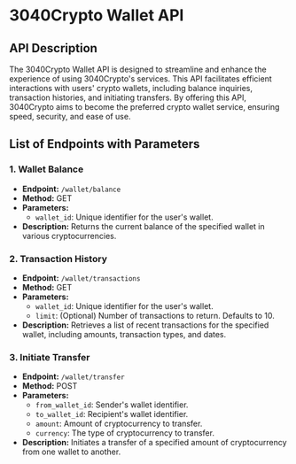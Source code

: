 # 3040Crypto Wallet API

## API Description

The 3040Crypto Wallet API is designed to streamline and enhance the experience of using 3040Crypto's services. This API facilitates efficient interactions with users' crypto wallets, including balance inquiries, transaction histories, and initiating transfers. By offering this API, 3040Crypto aims to become the preferred crypto wallet service, ensuring speed, security, and ease of use.

## List of Endpoints with Parameters

### 1. Wallet Balance

- **Endpoint:** `/wallet/balance`
- **Method:** GET
- **Parameters:**
  - `wallet_id`: Unique identifier for the user's wallet.
- **Description:** Returns the current balance of the specified wallet in various cryptocurrencies.

### 2. Transaction History

- **Endpoint:** `/wallet/transactions`
- **Method:** GET
- **Parameters:**
  - `wallet_id`: Unique identifier for the user's wallet.
  - `limit`: (Optional) Number of transactions to return. Defaults to 10.
- **Description:** Retrieves a list of recent transactions for the specified wallet, including amounts, transaction types, and dates.

### 3. Initiate Transfer

- **Endpoint:** `/wallet/transfer`
- **Method:** POST
- **Parameters:**
  - `from_wallet_id`: Sender's wallet identifier.
  - `to_wallet_id`: Recipient's wallet identifier.
  - `amount`: Amount of cryptocurrency to transfer.
  - `currency`: The type of cryptocurrency to transfer.
- **Description:** Initiates a transfer of a specified amount of cryptocurrency from one wallet to another.



